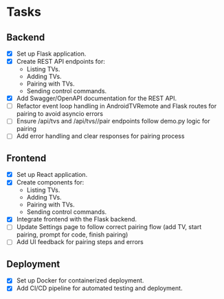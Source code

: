 # Tasks

## Backend
- [x] Set up Flask application.
- [x] Create REST API endpoints for:
  - Listing TVs.
  - Adding TVs.
  - Pairing with TVs.
  - Sending control commands.
- [x] Add Swagger/OpenAPI documentation for the REST API.
- [ ] Refactor event loop handling in AndroidTVRemote and Flask routes for pairing to avoid asyncio errors
- [ ] Ensure /api/tvs and /api/tvs/<ip>/pair endpoints follow demo.py logic for pairing
- [ ] Add error handling and clear responses for pairing process

## Frontend
- [x] Set up React application.
- [x] Create components for:
  - Listing TVs.
  - Adding TVs.
  - Pairing with TVs.
  - Sending control commands.
- [x] Integrate frontend with the Flask backend.
- [ ] Update Settings page to follow correct pairing flow (add TV, start pairing, prompt for code, finish pairing)
- [ ] Add UI feedback for pairing steps and errors

## Deployment
- [x] Set up Docker for containerized deployment.
- [x] Add CI/CD pipeline for automated testing and deployment.